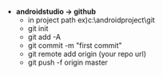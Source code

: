 * **androidstudio -> github**
  * in project path ex)c:\androidproject\git 
  * git init
  * git add -A
  * git commit -m "first commit"
  * git remote add origin (your repo url)
  * git push -f origin master


